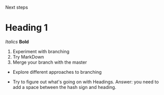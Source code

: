 Next steps

# Heading 1

_Italics_
**Bold**

1. Experiment with branching
2. Try MarkDown
3. Merge your branch with the master

* Explore different approaches to branching

* Try to figure out what's going on with Headings. Answer: you need to add a space between the hash sign and heading.
